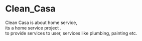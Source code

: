 # Clean_Casa
Clean Casa is about home service,<br> its a home service project .<br>to provide services to user, services like plumbing, painting etc. 
